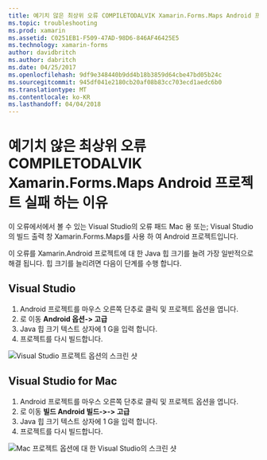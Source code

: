 ```yaml
---
title: 예기치 않은 최상위 오류 COMPILETODALVIK Xamarin.Forms.Maps Android 프로젝트 실패 하는 이유
ms.topic: troubleshooting
ms.prod: xamarin
ms.assetid: C0251EB1-F509-47AD-98D6-846AF46425E5
ms.technology: xamarin-forms
author: davidbritch
ms.author: dabritch
ms.date: 04/25/2017
ms.openlocfilehash: 9df9e348440b9dd4b18b3859d64cbe47bd05b24c
ms.sourcegitcommit: 945df041e2180cb20af08b83cc703ecd1aedc6b0
ms.translationtype: MT
ms.contentlocale: ko-KR
ms.lasthandoff: 04/04/2018
---
```

# <a name="why-does-my-xamarinformsmaps-android-project-fail-with-compiletodalvik-unexpected-top-level-error"></a>예기치 않은 최상위 오류 COMPILETODALVIK Xamarin.Forms.Maps Android 프로젝트 실패 하는 이유

이 오류에서에서 볼 수 있는 Visual Studio의 오류 패드 Mac 용 또는; Visual Studio의 빌드 출력 창 Xamarin.Forms.Maps를 사용 하 여 Android 프로젝트입니다.

이 오류를 Xamarin.Android 프로젝트에 대 한 Java 힙 크기를 늘려 가장 일반적으로 해결 됩니다. 힙 크기를 늘리려면 다음이 단계를 수행 합니다.

## <a name="visual-studio"></a>Visual Studio

1. Android 프로젝트를 마우스 오른쪽 단추로 클릭 및 프로젝트 옵션을 엽니다.
2. 로 이동 **Android 옵션-> 고급**
3. Java 힙 크기 텍스트 상자에 1 G을 입력 합니다.
4. 프로젝트를 다시 빌드합니다.

![Visual Studio 프로젝트 옵션의 스크린 샷](maps-compiletodalvik-error-images/vsjavaheap.png "Android 빌드 Visual Studio에서 옵션")

## <a name="visual-studio-for-mac"></a>Visual Studio for Mac

1.  Android 프로젝트를 마우스 오른쪽 단추로 클릭 및 프로젝트 옵션을 엽니다.
2.  로 이동 **빌드 Android 빌드->-> 고급**
3.  Java 힙 크기 텍스트 상자에 1 G을 입력 합니다.
4.  프로젝트를 다시 빌드합니다.  

![Mac 프로젝트 옵션에 대 한 Visual Studio의 스크린 샷](maps-compiletodalvik-error-images/xsjavaheap.png "Android 빌드 Mac 용 Visual Studio에서 옵션")

